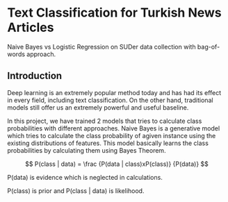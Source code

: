 # Text Classification for Turkish News Articles
 Naive Bayes vs Logistic Regression on SUDer data collection with bag-of-words approach.

## Introduction

Deep learning is an extremely popular method today and has had its effect in every field, including text classification. On the other hand, traditional models still offer us an extremely powerful and useful baseline.

In this project, we have trained 2 models that tries to calculate class probabilities with different approaches. Naive Bayes is a generative model which tries to calculate the class probability of agiven instance using the existing distributions of features. This model basically learns the class probabilities by calculating them using Bayes Theorem.

$$
P(class | data) = \frac {P(data | class)xP(class)}  {P(data)}
$$

P(data) is evidence which is neglected in calculations.

P(class) is prior and P(class | data) is likelihood.

